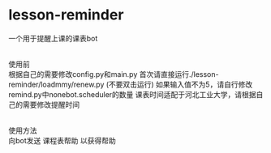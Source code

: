 # lesson-reminder
一个用于提醒上课的课表bot

<br> 使用前 <br>
根据自己的需要修改config.py和main.py
首次请直接运行./lesson-reminder/loadmmy/renew.py  (不要双击运行)
如果输入值不为5，请自行修改remind.py中nonebot.scheduler的数量
课表时间适配于河北工业大学，请根据自己的需要修改提醒时间


<br> 使用方法 <br>
向bot发送 课程表帮助 以获得帮助
